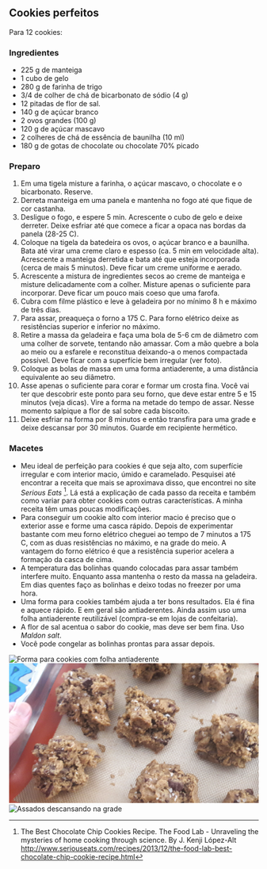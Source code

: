 ## Cookies perfeitos

Para 12 cookies:

### Ingredientes
* 225 g de manteiga
* 1 cubo de gelo
* 280 g de farinha de trigo
* 3/4 de colher de chá de bicarbonato de sódio (4 g)
* 12 pitadas de flor de sal.
* 140 g de açúcar branco
* 2 ovos grandes (100 g)
* 120 g de açúcar mascavo
* 2 colheres de chá de essência de baunilha (10 ml)
* 180 g de gotas de chocolate ou chocolate 70% picado


### Preparo

1. Em uma tigela misture a farinha, o açúcar mascavo, o chocolate e o
   bicarbonato. Reserve.
2. Derreta  manteiga em uma panela e mantenha no fogo até que fique de
   cor castanha.
3. Desligue o fogo, e espere 5 min. Acrescente o cubo de gelo e deixe
   derreter. Deixe esfriar até que comece a ficar a opaca nas bordas
   da panela (28-25 C).
4. Coloque na tigela da batedeira os ovos, o açúcar branco e a
   baunilha. Bata até virar uma creme claro e espesso (ca. 5 min em
   velocidade alta). Acrescente a manteiga derretida e bata até que
   esteja incorporada (cerca de mais 5 minutos). Deve ficar um creme
   uniforme e aerado.
5. Acrescente a mistura de ingredientes secos ao creme de manteiga e
   misture delicadamente com a colher. Misture apenas o suficiente
   para incorporar. Deve ficar um pouco mais coeso que uma farofa.
6. Cubra com filme plástico e leve à geladeira por no mínimo 8 h e
   máximo de três dias.
7. Para assar, preaqueça o forno a 175 C. Para forno elétrico deixe
   as resistências superior e inferior no máximo.
8. Retire a massa da geladeira e faça uma bola de 5-6 cm de diâmetro
   com uma colher de sorvete, tentando não amassar. Com a mão quebre a
   bola ao meio ou a esfarele e reconstitua deixando-a o menos
   compactada possível. Deve ficar com a superfície bem irregular (ver
   foto).
9. Coloque as bolas de massa em uma forma antiaderente, a uma
   distância equivalente ao seu diâmetro.
10. Asse apenas o suficiente para corar e formar um crosta fina.  Você
	vai ter que descobrir este ponto para seu forno, que deve estar
	entre 5 e 15 minutos (veja dicas). Vire a forma na metade do tempo
	de assar. Nesse momento salpique a flor de sal sobre cada
	biscoito.
11. Deixe esfriar na forma por 8 minutos e então transfira para uma
    grade e deixe descansar por 30 minutos. Guarde em recipiente hermético.


### Macetes

* Meu ideal de perfeição para cookies é que seja alto, com
  superfície irregular e com interior macio, úmido e
  caramelado. Pesquisei até encontrar a receita que mais se aproximava
  disso, que encontrei no site *Serious
  Eats* [^1]. Lá está a explicação de cada passo da receita e também
  como variar para obter cookies com outras características. A minha
  receita têm umas poucas modificações.
* Para conseguir um cookie alto com interior macio é preciso que o
  exterior asse e forme uma casca rápido. Depois de experimentar
  bastante com meu forno elétrico cheguei ao tempo de 7 minutos a 175 C, com 
  as duas resistências no máximo, e na grade do meio. A vantagem do
  forno elétrico é que a resistência superior acelera a formação da
  casca de cima.
* A temperatura das bolinhas quando colocadas para assar também
    interfere muito.  Enquanto assa mantenha o resto da massa na
    geladeira. Em dias quentes faço as bolinhas e deixo todas no
    freezer por uma hora.
* Uma forma para cookies também ajuda a ter bons resultados. Ela é
  fina e aquece rápido. E em geral são antiaderentes. Ainda assim uso
  uma folha antiaderente reutilizável (compra-se em lojas de
  confeitaria).
* A flor de sal acentua o sabor do cookie, mas deve ser bem fina. Uso *Maldon salt*. 
* Você pode congelar as bolinhas prontas para assar depois.

  
![](figs/cookies1.jpg "Forma para cookies com folha antiaderente")
![](figs/cookies4.jpg "Bolinhas de massa para assar")
![](figs/cookies3.jpg "Assados descansando na grade")
  
[^1]: The Best Chocolate Chip Cookies Recipe. The Food Lab - Unraveling the mysteries of home cooking through science. By J. Kenji López-Alt http://www.seriouseats.com/recipes/2013/12/the-food-lab-best-chocolate-chip-cookie-recipe.html
